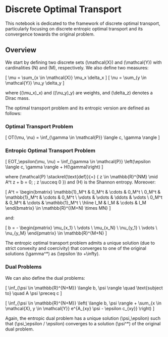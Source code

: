 # **Discrete Optimal Transport**

This notebook is dedicated to the framework of discrete optimal transport, particularly focusing on discrete entropic optimal transport and its convergence towards the original problem.

## Overview

We start by defining two discrete sets \(\mathcal{X}\) and \(\mathcal{Y}\) with cardinalities \(N\) and \(M\), respectively. We also define two measures:

\[
\mu = \sum_{x \in \mathcal{X}} \mu_x \delta_x
\]
\[
\nu = \sum_{y \in \mathcal{Y}} \nu_y \delta_y
\]

where \((\mu_x)_x\) and \((\nu_y)_y\) are weights, and \(\delta_z\) denotes a Dirac mass.

The optimal transport problem and its entropic version are defined as follows:

### Optimal Transport Problem

\[
OT(\mu, \nu) = \inf_{\gamma \in \mathcal{P}} \langle c, \gamma \rangle
\]

### Entropic Optimal Transport Problem

\[
EOT_\epsilon(\mu, \nu) = \inf_{\gamma \in \mathcal{P}} \left(\epsilon \langle c, \gamma \rangle + H(\gamma)\right)
\]

where \(\mathcal{P} \stackrel{\text{def}}{=} \{ z \in \mathbb{R}^{NM} \mid A^t z + b = 0; \; z \succeq 0 \}\) and \(H\) is the Shannon entropy. Moreover:

\[
A^t = \begin{bmatrix}
\mathbb{1}_M^t & 0_M^t & \cdots & 0_M^t \\
0_M^t & \mathbb{1}_M^t & \cdots & 0_M^t \\
\vdots & \vdots & \ddots & \vdots \\
0_M^t & 0_M^t & \cdots & \mathbb{1}_M^t \\
\hline
I_M & I_M & \cdots & I_M
\end{bmatrix} \in \mathbb{R}^{(M+N) \times MN}
\]

and:

\[
b = - \begin{pmatrix}
\mu_{x_1} \\
\vdots \\
\mu_{x_N} \\
\nu_{y_1} \\
\vdots \\
\nu_{y_M}
\end{pmatrix} \in \mathbb{R}^{M+N}
\]

The entropic optimal transport problem admits a unique solution (due to strict convexity and coercivity) that converges to one of the original solutions \(\gamma^*\) as \(\epsilon \to +\infty\).

### Dual Problems

We can also define the dual problems:

\[
\inf_{\psi \in \mathbb{R}^{N+M}} \langle b, \psi \rangle \quad \text{subject to} \quad A \psi \preceq c
\]

\[
\inf_{\psi \in \mathbb{R}^{N+M}} \left( \langle b, \psi \rangle + \sum_{x \in \mathcal{X}, y \in \mathcal{Y}} e^{A_{xy} \psi - \epsilon c_{xy}} \right)
\]

Again, the entropic dual problem has a unique solution \(\psi_\epsilon\) such that \(\psi_\epsilon / \epsilon\) converges to a solution \(\psi^*\) of the original dual problem.
